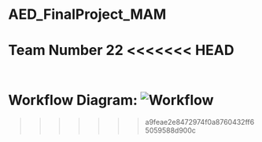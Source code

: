 # AED_FinalProject_MAM
Team Number 22
<<<<<<< HEAD
<br>
<br>
<br>
<strong> Workflow Diagram: </strong>
![Workflow](https://user-images.githubusercontent.com/114545333/204390214-f452dec9-7396-4f52-b71c-bb104a5d6ee7.jpg)
=======

>>>>>>> a9feae2e8472974f0a8760432ff65059588d900c
